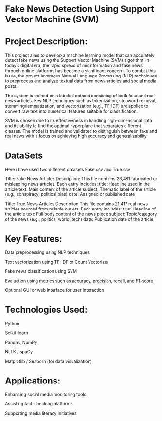 # Fake News Detection Using Support Vector Machine (SVM)

# Project Description:
This project aims to develop a machine learning model that can accurately detect fake news using the Support Vector Machine (SVM) algorithm. In today’s digital era, the rapid spread of misinformation and fake news through online platforms has become a significant concern. To combat this issue, the project leverages Natural Language Processing (NLP) techniques to preprocess and analyze textual data from news articles and social media posts.

The system is trained on a labeled dataset consisting of both fake and real news articles. Key NLP techniques such as tokenization, stopword removal, stemming/lemmatization, and vectorization (e.g., TF-IDF) are applied to convert raw text into numerical features suitable for classification.

SVM is chosen due to its effectiveness in handling high-dimensional data and its ability to find the optimal hyperplane that separates different classes. The model is trained and validated to distinguish between fake and real news with a focus on achieving high accuracy and generalizability.

# DataSets
Here i have used two different datasets Fake.csv and True.csv

Title: Fake News Articles
Description:
This file contains 23,481 fabricated or misleading news articles. Each entry includes:
title: Headline used in the article
text: Main content of the article
subject: Thematic label of the article (e.g., conspiracy, political bias)
date: Assigned or published date

Title: True News Articles
Description
This file contains 21,417 real news articles sourced from reliable outlets. Each entry includes:
title: Headline of the article
text: Full body content of the news piece
subject: Topic/category of the news (e.g., politics, world, tech)
date: Publication date of the article

# Key Features:
Data preprocessing using NLP techniques

Text vectorization using TF-IDF or Count Vectorizer

Fake news classification using SVM

Evaluation using metrics such as accuracy, precision, recall, and F1-score

Optional GUI or web interface for user interaction

# Technologies Used:
Python

Scikit-learn

Pandas, NumPy

NLTK / spaCy

Matplotlib / Seaborn (for data visualization)

# Applications:
Enhancing social media monitoring tools

Assisting fact-checking platforms

Supporting media literacy initiatives



